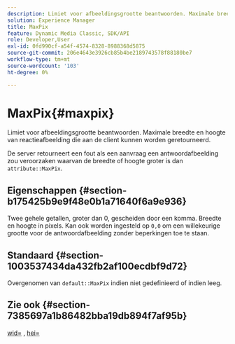 ```yaml
---
description: Limiet voor afbeeldingsgrootte beantwoorden. Maximale breedte en hoogte van reactieafbeelding die aan de client kunnen worden geretourneerd.
solution: Experience Manager
title: MaxPix
feature: Dynamic Media Classic, SDK/API
role: Developer,User
exl-id: 0fd990cf-a54f-4574-8328-8988368d5875
source-git-commit: 206e4643e3926cb85b4be2189743578f88180be7
workflow-type: tm+mt
source-wordcount: '103'
ht-degree: 0%

---
```


# MaxPix{#maxpix}

Limiet voor afbeeldingsgrootte beantwoorden. Maximale breedte en hoogte van reactieafbeelding die aan de client kunnen worden geretourneerd.

De server retourneert een fout als een aanvraag een antwoordafbeelding zou veroorzaken waarvan de breedte of hoogte groter is dan `attribute::MaxPix`.

## Eigenschappen {#section-b175425b9e9f48e0b1a71640f6a9e936}

Twee gehele getallen, groter dan 0, gescheiden door een komma. Breedte en hoogte in pixels. Kan ook worden ingesteld op `0,0` om een willekeurige grootte voor de antwoordafbeelding zonder beperkingen toe te staan.

## Standaard {#section-1003537434da432fb2af100ecdbf9d72}

Overgenomen van `default::MaxPix` indien niet gedefinieerd of indien leeg.

## Zie ook {#section-7385697a1b86482bba19db894f7af95b}

[wid=](../../../../../is-api/http-ref/image-serving-api-ref/c-http-protocol-reference/c-command-reference/r-is-http-wid.md#reference-bfeadcb67bf4485f851eb21345527e47) ,  [hei=](../../../../../is-api/http-ref/image-serving-api-ref/c-http-protocol-reference/c-command-reference/r-is-http-hei.md#reference-6d6f556ccc0e4b98a815e8a5c1944a96)
